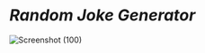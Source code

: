 # *Random Joke Generator*

![Screenshot (100)](https://github.com/sadhamhussain13/JavaScript-API-Projects/assets/124704197/98d36cec-ec3b-435f-9448-3ba476baeb7b)
